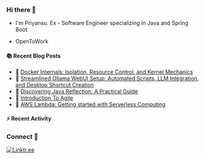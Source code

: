 ### Hi there 👋

- I'm Priyansu. Ex - Software Engineer specializing in Java and Spring Boot

- OpenToWork

<table>
  <div>

  #### :books: Recent Blog Posts
  <!-- BLOGPOSTS:START -->
 - 🚀 [Docker Internals: Isolation, Resource Control, and Kernel Mechanics](https://priyansu1.hashnode.dev/docker-internals-isolation-resource-control-and-kernel-mechanics)
 - 💯 [Streamlined Ollama WebUI Setup: Automated Scripts, LLM Integration, and Desktop Shortcut Creation](https://priyansu1.hashnode.dev/streamlined-ollama-webui-setup-automated-scripts-llm-integration-and-desktop-shortcut-creation)
 - 💯 [Discovering Java Reflection: A Practical Guide](https://priyansu1.hashnode.dev/discovering-java-reflection-a-practical-guide)
 - 💯 [Introduction To Agile](https://priyansu1.hashnode.dev/introduction-to-agile)
 - 💫 [AWS Lambda: Getting started with Serverless Computing](https://priyansu1.hashnode.dev/aws-lambda-getting-started-with-serverless-computing)<!-- BLOGPOSTS:END -->
  
  </div>

<div>

#### :zap: Recent Activity

<!--START_SECTION:activity-->

</div>

<div>
  
### Connect 💬

<a href="https://linktr.ee/priyansu1" target="_blank">
  <img src="https://img.shields.io/badge/linktr.ee-%23007A7A.svg?&style=for-the-badge&logo=linktree&logoColor=white" alt="Linktr.ee" />
</a>

</div>
</table>
